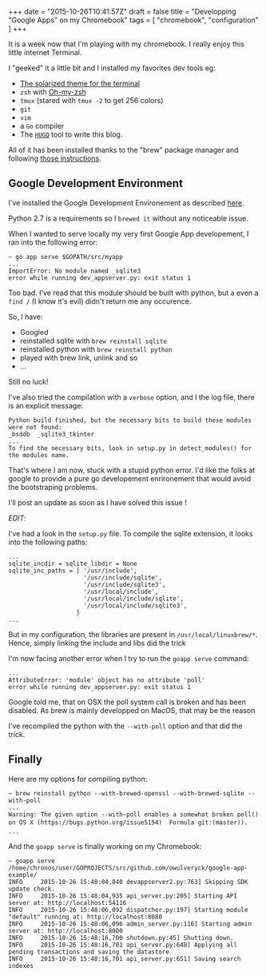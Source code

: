 +++
date = "2015-10-26T10:41:57Z"
draft = false
title = "Developping \"Google Apps\" on my Chromebook"
tags = [
    "chromebook",
    "configuration"
]
+++

It is a week now that I'm playing with my chromebook.
I really enjoy this little internet Terminal.

I "geeked" it a little bit and I installed my favorites dev tools eg:

* [The solarized theme for the terminal](https://gist.github.com/johnbender/5018685)
* `zsh` with [Oh-my-zsh](https://github.com/robbyrussell/oh-my-zsh)
* `tmux` (stared with `tmux -2` to get 256 colors)
* `git`
* `vim`
* a `Go` compiler
* The [`HUGO`](http://gohugo.io/overview/quickstart/) tool to write this blog.


All of it has been installed thanks to the "brew" package manager and following [those instructions](https://github.com/Homebrew/linuxbrew/wiki/Chromebook-Install-Instructions).

## Google Development Environment

I've installed the Google Development Environement as described [here](https://cloud.google.com/appengine/docs/go/gettingstarted/devenvironment).

Python 2.7 is a requirements so I `brewed it` without any noticeable issue.

When I wanted to serve locally my very first Google App developement, I ran into the following error:

```
~ go app serve $GOPATH/src/myapp
...
ImportError: No module named _sqlite3
error while running dev_appserver.py: exit status 1
```

Too bad. I've read that this module should be built with python, but a even a `find /` (I know it's evil) didn't return me any occurence.

So, I have:

* Googled 
* reinstalled sqlite with `brew reinstall sqlite`
* reinstalled python with `brew reinstall python`
* played with brew link, unlink and so
* ...

Still no luck!

I've also tried the compilation with a `verbose` option, and I the log file, there is an explicit message:

```
Python build finished, but the necessary bits to build these modules were not found:
_bsddb  _sqlite3_tkinter
...
To find the necessary bits, look in setup.py in detect_modules() for the modules name.
```


That's where I am now, stuck with a stupid python error. I'd like the folks at google to provide a pure go developement enrironement that would avoid the bootstraping problems.

I'll post an update as soon as I have solved this issue !

*EDIT*:

I've had a look in the `setup.py` file. To compile the sqlite extension, it looks into the following paths:

```
...
sqlite_incdir = sqlite_libdir = None
sqlite_inc_paths = [ '/usr/include',
                     '/usr/include/sqlite',
                     '/usr/include/sqlite3',
                     '/usr/local/include',
                     '/usr/local/include/sqlite',
                     '/usr/local/include/sqlite3',
                   ]
...
```

But in my configuration, the libraries are present in `/usr/local/linuxbrew/*`. Hence, simply linking the include and libs did the trick

I'm now facing another error when I try to run the `goapp serve` command:

```
...
AttributeError: 'module' object has no attribute 'poll'
error while running dev_appserver.py: exit status 1
```

Google told me, that on OSX the poll system call is broken and has been disabled.
As brew is mainly developped on MacOS, that may be the reason

I've recompiled the python with the `--with-poll` option and that did the trick.

## Finally

Here are my options for compiling python:

```
~ brew reinstall python --with-brewed-openssl --with-brewed-sqlite --with-poll 
...
Warning: The given option --with-poll enables a somewhat broken poll() on OS X (https://bugs.python.org/issue5154)  Formula git:(master)).
...
```

And the `goapp serve` is finally working on my Chromebook:

```
~ goapp serve /home/chronos/user/GOPROJECTS/src/github.com/owulveryck/google-app-example/
INFO     2015-10-26 15:48:04,840 devappserver2.py:763] Skipping SDK update check.
INFO     2015-10-26 15:48:04,935 api_server.py:205] Starting API server at: http://localhost:54116
INFO     2015-10-26 15:48:06,092 dispatcher.py:197] Starting module "default" running at: http://localhost:8080
INFO     2015-10-26 15:48:06,096 admin_server.py:116] Starting admin server at: http://localhost:8000
INFO     2015-10-26 15:48:16,700 shutdown.py:45] Shutting down.
INFO     2015-10-26 15:48:16,701 api_server.py:648] Applying all pending transactions and saving the datastore
INFO     2015-10-26 15:48:16,701 api_server.py:651] Saving search indexes
```
